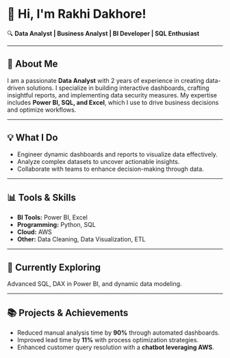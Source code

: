 # 👋 Hi, I'm Rakhi Dakhore!

🔍 **Data Analyst | Business Analyst | BI Developer | SQL Enthusiast**

---

## 🚀 About Me
I am a passionate **Data Analyst** with 2 years of experience in creating data-driven solutions. I specialize in building interactive dashboards, crafting insightful reports, and implementing data security measures. My expertise includes **Power BI, SQL, and Excel**, which I use to drive business decisions and optimize workflows.

---

## 💡 What I Do
- Engineer dynamic dashboards and reports to visualize data effectively.  
- Analyze complex datasets to uncover actionable insights.  
- Collaborate with teams to enhance decision-making through data.

---

## 📊 Tools & Skills
- **BI Tools:** Power BI, Excel  
- **Programming:** Python, SQL  
- **Cloud:** AWS  
- **Other:** Data Cleaning, Data Visualization, ETL  

---

## 🌱 Currently Exploring
Advanced SQL, DAX in Power BI, and dynamic data modeling.

---

## 📚 Projects & Achievements
- Reduced manual analysis time by **90%** through automated dashboards.  
- Improved lead time by **11%** with process optimization strategies.  
- Enhanced customer query resolution with a **chatbot leveraging AWS**.

